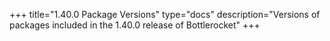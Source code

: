 +++
title="1.40.0 Package Versions"
type="docs"
description="Versions of packages included in the 1.40.0 release of Bottlerocket"
+++

